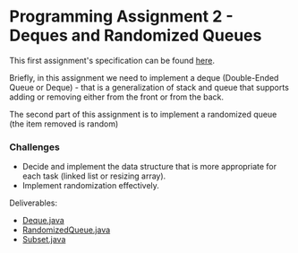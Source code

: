# Programming Assignment 2 - Deques and Randomized Queues
                             

This first assignment's specification can be found [here](http://coursera.cs.princeton.edu/algs4/assignments/queues.html).

Briefly, in this assignment we need to implement a deque (Double-Ended Queue
or Deque) - that is a generalization of stack and queue that supports adding
or removing either from the front or from the back.
  
The second part of this assignment is to implement a randomized queue (the 
item removed is random)

### Challenges
* Decide and implement the data structure that is more appropriate for each 
task (linked list or resizing array).
* Implement randomization effectively.

Deliverables:

* [Deque.java](src/Deque.java)
* [RandomizedQueue.java](src/RandomizedQueue.java)
* [Subset.java](src/Subset.java)

